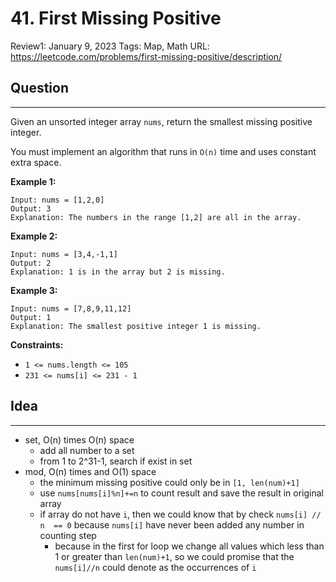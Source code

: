 # 41. First Missing Positive

Review1: January 9, 2023
Tags: Map, Math
URL: https://leetcode.com/problems/first-missing-positive/description/

## Question

---

Given an unsorted integer array `nums`, return the smallest missing positive integer.

You must implement an algorithm that runs in `O(n)` time and uses constant extra space.

**Example 1:**

```
Input: nums = [1,2,0]
Output: 3
Explanation: The numbers in the range [1,2] are all in the array.

```

**Example 2:**

```
Input: nums = [3,4,-1,1]
Output: 2
Explanation: 1 is in the array but 2 is missing.

```

**Example 3:**

```
Input: nums = [7,8,9,11,12]
Output: 1
Explanation: The smallest positive integer 1 is missing.

```

**Constraints:**

- `1 <= nums.length <= 105`
- `231 <= nums[i] <= 231 - 1`

## Idea

---

- set, O(n) times O(n) space
    - add all number to a set
    - from 1 to 2^31-1, search if exist in set
- mod, O(n) times and O(1) space
    - the minimum missing positive could only be in `[1, len(num)+1]`
    - use `nums[nums[i]%n]+=n` to count result and save the result in original array
    - if array do not have `i`, then we could know that by check `nums[i] // n  == 0` because `nums[i]` have never been added any number in counting step
        - because in the first for loop we change all values which less than 1 or greater than `len(num)+1`, so we could promise that the `nums[i]//n` could denote as the occurrences of `i`